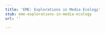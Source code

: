 ```yaml
---
title: 'EME: Explorations in Media Ecology'
stub: eme-explorations-in-media-ecology
url: ''

---
```

